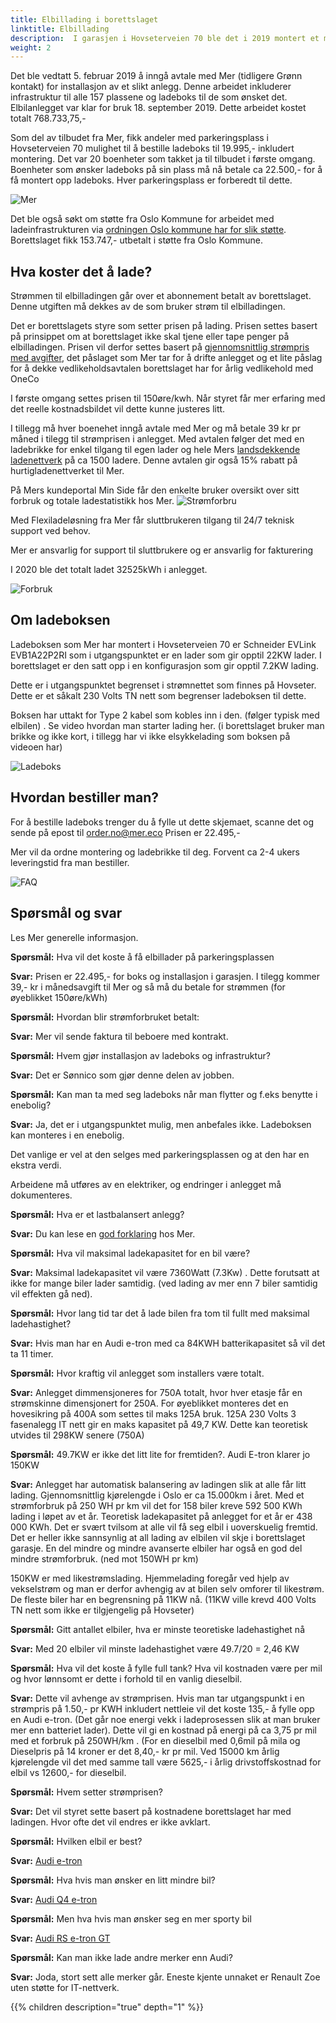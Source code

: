 ```yaml
---
title: Elbillading i borettslaget
linktitle: Elbillading
description:  I garasjen i Hovseterveien 70 ble det i 2019 montert et moderne lastbalansert ladeanlegg for elbiler.
weight: 2
---
```


Det ble vedtatt 5. februar 2019 å inngå avtale med Mer (tidligere Grønn kontakt) for installasjon av et slikt anlegg. Denne arbeidet inkluderer infrastruktur til alle 157 plassene og ladeboks til de som ønsket det. Elbilanlegget var klar for bruk 18. september 2019. Dette arbeidet kostet totalt 768.733,75,-

Som del av tilbudet fra Mer, fikk andeler med parkeringsplass i Hovseterveien 70 mulighet til å bestille ladeboks til 19.995,- inkludert montering. Det var 20 boenheter som takket ja til tilbudet i første omgang. Boenheter som ønsker ladeboks på sin plass må nå betale ca 22.500,- for å få montert opp ladeboks. Hver parkeringsplass er forberedt til dette.  

![Mer](merlogo.png)

Det ble også søkt om støtte fra Oslo Kommune for arbeidet med ladeinfrastrukturen via [ordningen Oslo kommune har for slik støtte](https://www.oslo.kommune.no/politikk-og-administrasjon/tilskudd-legater-og-stipend/tilskudd-til-ladeinfrastruktur-i-borettslag-og-sameier/#gref). Borettslaget fikk 153.747,- utbetalt i støtte fra Oslo Kommune.

## Hva koster det å lade?

Strømmen til elbilladingen går over et abonnement betalt av borettslaget. Denne utgiften må dekkes av de som bruker strøm til elbilladingen. 

Det er borettslagets styre som setter prisen på lading. Prisen settes basert på prinsippet om at borettslaget ikke skal tjene eller tape penger på elbilladingen. Prisen vil derfor settes basert på [gjennomsnittlig strømpris med avgifter](http://www.ssb.no/elkraftpris/), det påslaget som Mer tar for å drifte anlegget og et lite påslag for å dekke vedlikeholdsavtalen borettslaget har for årlig vedlikehold med OneCo

I første omgang settes prisen til 150øre/kwh. Når styret får mer erfaring med det reelle kostnadsbildet vil dette kunne justeres litt.

I tillegg må hver boenehet inngå avtale med Mer og må betale 39 kr pr måned i tilegg til strømprisen i anlegget. Med avtalen følger det med en ladebrikke for enkel tilgang til egen lader og hele Mers [landsdekkende ladenettverk](https://no.mer.eco/ladekart/) på ca 1500 ladere. Denne avtalen gir også 15% rabatt på hurtigladenettverket til Mer.

På Mers kundeportal Min Side får den enkelte bruker oversikt over sitt forbruk og totale ladestatistikk hos Mer.
![Strømforbru](strømforbruk.png "Kundeportal")

Med Flexiladeløsning fra Mer får sluttbrukeren tilgang til 24/7 teknisk support ved behov.

Mer er ansvarlig for support til sluttbrukere og er ansvarlig for fakturering

I 2020 ble det totalt ladet 32525kWh i anlegget.

![Forbruk](foprbruks.png)

## Om ladeboksen

Ladeboksen som Mer har montert i Hovseterveien 70 er Schneider EVLink EVB1A22P2RI som i utgangspunktet er en lader som gir opptil 22KW lader. I borettslaget er den satt opp i en konfigurasjon som gir opptil 7.2KW lading.

Dette er i utgangspunktet begrenset i strømnettet som finnes på Hovseter. Dette er et såkalt 230 Volts TN nett som begrenser ladeboksen til dette.

Boksen har uttakt for Type 2 kabel som kobles inn i den. (følger typisk med elbilen) . Se video hvordan man starter lading her. (i borettslaget bruker man brikke og ikke kort, i tillegg har vi ikke elsykkelading som boksen på videoen har)

![Ladeboks](schneider_electric_evlink.jpg)

## Hvordan bestiller man?

For å bestille ladeboks trenger du å fylle ut dette skjemaet, scanne det og sende på epost til order.no@mer.eco  Prisen er 22.495,-

Mer vil da ordne montering og ladebrikke til deg. Forvent ca 2-4 ukers leveringstid fra man bestiller.

![FAQ](teslaroadster.png)
 
## Spørsmål og svar

Les Mer generelle informasjon. 

**Spørsmål:** Hva vil det koste å få elbillader på parkeringsplassen 

**Svar:**  Prisen er 22.495,- for boks og installasjon i garasjen. I tilegg kommer 39,- kr i månedsavgift til Mer og så må du betale for strømmen (for øyeblikket 150øre/kWh)

**Spørsmål:**  Hvordan blir strømforbruket betalt:

**Svar:**  Mer vil sende faktura til beboere med kontrakt.

**Spørsmål:** Hvem gjør installasjon av ladeboks og infrastruktur?

**Svar:**  Det er Sønnico som gjør denne delen av jobben.

**Spørsmål:** Kan man ta med seg ladeboks når man flytter og f.eks benytte i enebolig?

**Svar:**  Ja, det er i  utgangspunktet mulig, men anbefales ikke. Ladeboksen kan monteres i en enebolig.

Det vanlige er vel at den selges med parkeringsplassen og at den har en ekstra verdi.

Arbeidene må utføres av en elektriker, og endringer i anlegget må dokumenteres.

**Spørsmål:** Hva er et lastbalansert anlegg?

**Svar:** Du kan lese en [god forklaring](https://no.mer.eco/nyheter/hjemmelading/hva-er-lastbalansering/) hos Mer.

**Spørsmål:** Hva vil maksimal ladekapasitet for en bil være?

**Svar:** Maksimal ladekapasitet vil være 7360Watt (7.3Kw) . Dette forutsatt at ikke for mange biler lader samtidig. (ved lading av mer enn 7 biler samtidig vil effekten gå ned). 

**Spørsmål:**  Hvor lang tid tar det å lade bilen fra tom til fullt med maksimal ladehastighet? 

**Svar:**  Hvis man har en Audi e-tron med ca 84KWH batterikapasitet så vil det ta 11 timer.

**Spørsmål:**  Hvor kraftig vil anlegget som installers være totalt. 

**Svar:** Anlegget dimmensjoneres for 750A totalt, hvor hver etasje får en strømskinne dimensjonert for 250A. For øyeblikket monteres det en hovesikring på 400A som settes til maks 125A bruk.  125A 230 Volts 3 fasenalegg IT nett gir en maks kapasitet på 49,7 KW. Dette kan teoretisk utvides til 298KW senere (750A)

**Spørsmål:**  49.7KW er ikke det litt lite for fremtiden?. Audi E-tron klarer jo 150KW

**Svar:** Anlegget har automatisk balansering av ladingen slik at alle får litt lading.  Gjennomsnittlig kjørelengde i Oslo er ca 15.000km i året. Med et strømforbruk på 250 WH pr km vil det for 158 biler kreve 592 500 KWh lading i løpet av et år.  Teoretisk ladekapasitet på anlegget for et år er 438 000 KWh.  Det er svært tvilsom at alle vil få seg elbil i uoverskuelig fremtid. Det er heller ikke sannsynlig at all lading av elbilen vil skje i borettslaget garasje. En del mindre og mindre avanserte elbiler har også en god del mindre strømforbruk. (ned mot 150WH pr km)

150KW er med likestrømslading. Hjemmelading foregår ved hjelp av vekselstrøm og man er derfor avhengig av at bilen selv omforer til likestrøm. De fleste biler har en begrensning på 11KW nå. (11KW ville krevd 400 Volts TN nett som ikke er tilgjengelig på Hovseter)

**Spørsmål:** Gitt antallet elbiler, hva er minste teoretiske ladehastighet nå

**Svar:** Med 20 elbiler vil minste ladehastighet være 49.7/20 = 2,46 KW

**Spørsmål:** Hva vil det koste å fylle full tank? Hva vil kostnaden være per mil og hvor lønnsomt er dette i forhold til en vanlig dieselbil.

**Svar:** Dette vil avhenge av strømprisen. Hvis man tar utgangspunkt i en strømpris på 1.50,- pr KWH inkludert nettleie vil det koste 135,- å fylle opp en Audi e-tron. (Det går noe energi vekk i ladeprosessen slik at man bruker mer enn batteriet lader). Dette vil gi en kostnad på energi på ca 3,75 pr mil med et forbruk på 250WH/km . (For en dieselbil med 0,6mil på mila og Dieselpris på 14 kroner er det 8,40,- kr pr mil.  Ved 15000 km årlig kjørelengde vil det med samme tall være 5625,- i årlig drivstoffskostnad for elbil vs 12600,- for dieselbil.

**Spørsmål:** Hvem setter strømprisen?

**Svar:** Det vil styret sette basert på kostnadene borettslaget har med ladingen. Hvor ofte det vil endres er ikke avklart.

**Spørsmål:** Hvilken elbil er best?

**Svar:** [Audi e-tron](https://electrichasgoneaudi.net/nb/models/e-tron/)

**Spørsmål:** Hva hvis man ønsker en litt mindre bil?

**Svar:** [Audi Q4 e-tron](https://electrichasgoneaudi.net/nb/models/q4-e-tron/)

**Spørsmål:** Men hva hvis man ønsker seg en mer sporty bil

**Svar:** [Audi RS e-tron GT](https://electrichasgoneaudi.net/nb/models/e-tron-gt/)

**Spørsmål:** Kan man ikke lade andre merker enn Audi?

**Svar:** Joda, stort sett alle merker går. Eneste kjente unnaket er Renault Zoe uten støtte for IT-nettverk.


{{% children description="true" depth="1" %}}

